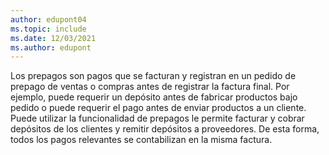 ```yaml
---
author: edupont04
ms.topic: include
ms.date: 12/03/2021
ms.author: edupont
---
```

Los prepagos son pagos que se facturan y registran en un pedido de prepago de ventas o compras antes de registrar la factura final. Por ejemplo, puede requerir un depósito antes de fabricar productos bajo pedido o puede requerir el pago antes de enviar productos a un cliente. Puede utilizar la funcionalidad de prepagos le permite facturar y cobrar depósitos de los clientes y remitir depósitos a proveedores. De esta forma, todos los pagos relevantes se contabilizan en la misma factura.  
